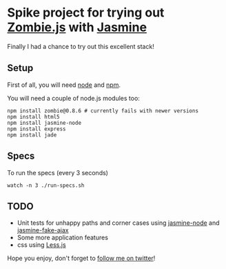 Spike project for trying out [Zombie.js](http://zombie.labnotes.org/) with [Jasmine](http://pivotal.github.com/jasmine/)
===================================================

Finally I had a chance to try out this excellent stack!

## Setup

First of all, you will need [node](http://nodejs.org/) and [npm](https://github.com/isaacs/npm).

You will need a couple of node.js modules too:

    npm install zombie@0.8.6 # currently fails with newer versions
    npm install html5
    npm install jasmine-node
    npm install express
    npm install jade

## Specs

To run the specs (every 3 seconds)

    watch -n 3 ./run-specs.sh

## TODO

* Unit tests for unhappy paths and corner cases using [jasmine-node](https://github.com/mhevery/jasmine-node) and [jasmine-fake-ajax](https://github.com/mileskin/jasmine-fake-ajax)
* Some more application features
* css using [Less.js](http://fadeyev.net/2010/06/19/lessjs-will-obsolete-css/)

Hope you enjoy, don't forget to [follow me on twitter](http://twitter.com/mileskin)!

